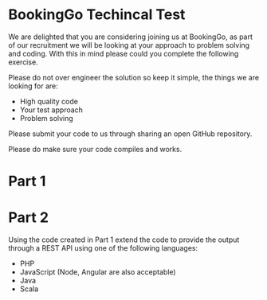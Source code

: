 # BookingGo Techincal Test

We are delighted that you are considering joining us at BookingGo, as part of our recruitment we will be looking at your approach to problem solving and coding.  With this in mind please could you complete the following exercise.

Please do not over engineer the solution so keep it simple, the things we are looking for are:
* High quality code
* Your test approach
* Problem solving

Please submit your code to us through sharing an open GitHub repository.  

Please do make sure your code compiles and works.

# Part 1

# Part 2
Using the code created in Part 1 extend the code to provide the output through a REST API using one of the following languages:
* PHP
* JavaScript (Node, Angular are also acceptable)
* Java
* Scala
